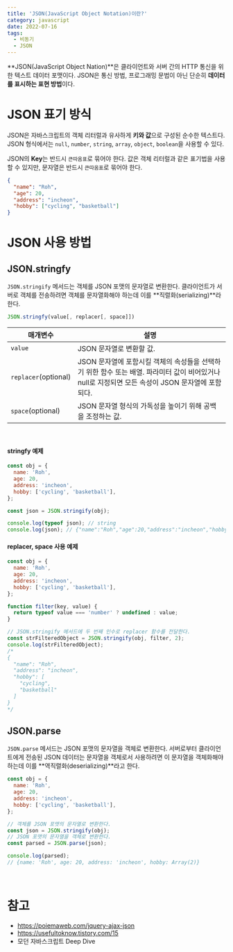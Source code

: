 ```yaml
---
title: 'JSON(JavaScript Object Notation)이란?'
category: javascript
date: 2022-07-16
tags:
  - 비동기
  - JSON
---
```


**JSON(JavaScript Object Nation)**은 클라이언트와 서버 간의 HTTP 통신을 위한 텍스트 데이터 포맷이다. JSON은 통신 방법, 프로그래밍 문법이 아닌 단순히 **데이터를 표시하는 표현 방법**이다.

# JSON 표기 방식

JSON은 자바스크립트의 객체 리터럴과 유사하게 **키와 값**으로 구성된 순수한 텍스트다. JSON 형식에서는 `null`, `number`, `string`, `array`, `object`, `boolean`을 사용할 수 있다.

JSON의 **Key**는 반드시 `큰따옴표`로 묶어야 한다. 값은 객체 리터럴과 같은 표기법을 사용할 수 있지만, 문자열은 반드시 `큰따옴표`로 묶어야 한다.

```json
{
  "name": "Roh",
  "age": 20,
  "address": "incheon",
  "hobby": ["cycling", "basketball"]
}
```

# JSON 사용 방법

## JSON.stringfy

`JSON.stringify` 메서드는 객체를 JSON 포맷의 문자열로 변환한다. 클라이언트가 서버로 객체를 전송하려면 객체를 문자열화해야 하는데 이를 **직렬화(serializing)**라 한다.

```js
JSON.stringfy(value[, replacer[, space]])
```

| 매개변수             | 설명                                                                                                                                              |
| -------------------- | ------------------------------------------------------------------------------------------------------------------------------------------------- |
| `value`              | JSON 문자열로 변환할 값.                                                                                                                          |
| `replacer`(optional) | JSON 문자열에 포함시킬 객체의 속성들을 선택하기 위한 함수 또는 배열. 파라미터 값이 비어있거나 null로 지정되면 모든 속성이 JSON 문자열에 포함되다. |
| `space`(optional)    | JSON 문자열 형식의 가독성을 높이기 위해 공백을 조정하는 값.                                                                                       |

<br />

#### stringfy 예제

```js
const obj = {
  name: 'Roh',
  age: 20,
  address: 'incheon',
  hobby: ['cycling', 'basketball'],
};

const json = JSON.stringify(obj);

console.log(typeof json); // string
console.log(json); // {"name":"Roh","age":20,"address":"incheon","hobby":["cycling","basketball"]}
```

#### replacer, space 사용 예제

```js
const obj = {
  name: 'Roh',
  age: 20,
  address: 'incheon',
  hobby: ['cycling', 'basketball'],
};

function filter(key, value) {
  return typeof value === 'number' ? undefined : value;
}

// JSON.stringify 메서드에 두 번째 인수로 replacer 함수를 전달한다.
const strFilteredObject = JSON.stringify(obj, filter, 2);
console.log(strFilteredObject);
/*
{
  "name": "Roh",
  "address": "incheon",
  "hobby": [
    "cycling",
    "basketball"
  ]
}
*/
```

## JSON.parse

`JSON.parse` 메서드는 JSON 포맷의 문자열을 객체로 변환한다. 서버로부터 클라이언트에게 전송된 JSON 데이터는 문자열을 객체로서 사용하려면 이 문자열을 객체화해야 하는데 이를 **역직렬화(deserializing)**라고 한다.

```js
const obj = {
  name: 'Roh',
  age: 20,
  address: 'incheon',
  hobby: ['cycling', 'basketball'],
};

// 객체를 JSON 포맷의 문자열로 변환한다.
const json = JSON.stringify(obj);
// JSON 포맷의 문자열을 객체로 변환한다.
const parsed = JSON.parse(json);

console.log(parsed);
// {name: 'Roh', age: 20, address: 'incheon', hobby: Array(2)}
```

<br />

# 참고

- https://poiemaweb.com/jquery-ajax-json
- https://usefultoknow.tistory.com/15
- 모던 자바스크립트 Deep Dive
